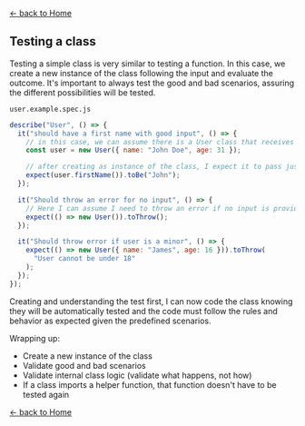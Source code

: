 [<- back to Home](https://github.com/DiogoZdev/Jest)

## Testing a class

Testing a simple class is very similar to testing a function.
In this case, we create a new instance of the class following the input and evaluate the outcome.
It's important to always test the good and bad scenarios, assuring the different possibilities will be tested.

`user.example.spec.js`

```js
describe("User", () => {
  it("should have a first name with good input", () => {
    // in this case, we can assume there is a User class that receives the full name as `name` and `age`
    const user = new User({ name: "John Doe", age: 31 });

    // after creating as instance of the class, I expect it to pass just the fisrt name to an attribute `firstName`
    expect(user.firstName()).toBe("John");
  });

  it("Should throw an error for no input", () => {
    // Here I can assume I need to throw an error if no input is provided
    expect(() => new User()).toThrow();
  });

  it("Should throw error if user is a minor", () => {
    expect(() => new User({ name: "James", age: 16 })).toThrow(
      "User cannot be under 18"
    );
  });
});
```

Creating and understanding the test first, I can now code the class knowing they will be automatically tested and the code must follow the rules and behavior as expected given the predefined scenarios.

Wrapping up:

- Create a new instance of the class
- Validate good and bad scenarios
- Validate internal class logic (validate what happens, not how)
- If a class imports a helper function, that function doesn't have to be tested again

[<- back to Home](https://github.com/DiogoZdev/Jest)
